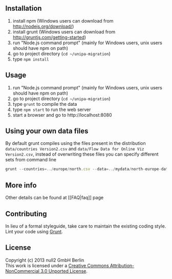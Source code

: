 ## Installation

1. install npm (Windows users can download from http://nodejs.org/download/)
2. install grunt (Windows users can download from http://gruntjs.com/getting-started)
3. run "Node.js command prompt" (mainly for Windows users, unix users should have npm on path)
4. go to project directory (`cd ~/unipa-migration`)
5. type `npm install`

## Usage

1. run "Node.js command prompt" (mainly for Windows users, unix users should have npm on path)
2. go to project directory (`cd ~/unipa-migration`)
3. type `grunt` to compile the data
4. type `npm start` to run the web server
5. start a browser and go to http://localhost:8080

## Using your own data files

By default grunt compiles using the files present in the distribution `data/countries Version2.csv` and `data/Flow Data for Online Viz Version2.csv`, instead of overwriting these files you can specify different sets from command line

```javascript
grunt --countries=../europe/north.csv --data=../mydata/north-europe-data.csv
```

## More info
Other details can be found at [[FAQ|faq]] page

## Contributing
In lieu of a formal styleguide, take care to maintain the existing coding style.
Lint your code using [Grunt](http://gruntjs.com/).

## License
Copyright (c) 2013 null2 GmbH Berlin  
This work is licensed under a [Creative Commons Attribution-NonCommercial 3.0 Unported License](http://creativecommons.org/licenses/by-nc/3.0/).

